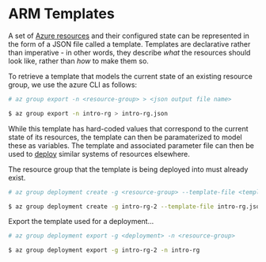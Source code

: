 ARM Templates
=============
A set of [Azure resources](resources.md) and their configured state can be
represented in the form of a JSON file called a template.  Templates are
declarative rather than imperative - in other words, they describe *what*
the resources should look like, rather than *how* to make them so.

To retrieve a template that models the current state of an existing resource
group, we use the azure CLI as follows:

```bash
# az group export -n <resource-group> > <json output file name>

$ az group export -n intro-rg > intro-rg.json
```

While this template has hard-coded values that correspond to the current
state of its resources, the template can then be paramaterized to model
these as variables.  The template and associated parameter file can then
be used to [deploy](https://docs.microsoft.com/en-us/azure/azure-resource-manager/resource-group-template-deploy-cli) similar systems of resources elsewhere.

The resource group that the template is being deployed into must already
exist.

```bash
# az group deployment create -g <resource-group> --template-file <template-file>

$ az group deployment create -g intro-rg-2 --template-file intro-rg.json
```

Export the template used for a deployment...

```bash
# az group deployment export -g <deployment> -n <resource-group>

$ az group deployment export -g intro-rg-2 -n intro-rg
```

